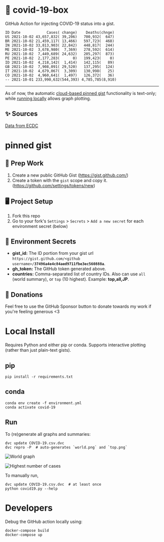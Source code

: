 # 🏥 covid-19-box

GitHub Action for injecting COVID-19 status into a gist.

```
ID Date            Cases( change)    Deaths(chnge)
US 2021-10-02 43,657,832( 39,206)   700,932(  647)
BR 2021-10-02 21,459,117( 13,466)   597,723(  468)
IN 2021-10-02 33,813,903( 22,842)   448,817(  244)
ME 2021-10-02  3,678,980(  7,369)   278,592(  614)
RU 2021-10-02  7,449,689( 24,632)   205,297(  873)
PE 2021-10-02  2,177,283(      0)   199,423(    0)
ID 2021-10-02  4,218,142(  1,414)   142,115(   89)
GB 2021-10-02  7,908,091( 29,520)   137,295(  124)
IT 2021-10-02  4,679,067(  3,309)   130,998(   25)
CO 2021-10-02  4,960,641(  1,497)   126,372(   36)
-- 2021-10-01 233,990,632(544,393) 4,785,785(8,910)
```

---

As of now, the automatic [cloud-based pinned gist](#pinned-gist) functionality is text-only;
while [running locally](#local-install) allows graph plotting.

## ✨ Sources

[Data from ECDC](https://www.ecdc.europa.eu/en/publications-data/download-todays-data-geographic-distribution-covid-19-cases-worldwide)

# pinned gist

## 🎒 Prep Work
1. Create a new public GitHub Gist (https://gist.github.com/)
1. Create a token with the `gist` scope and copy it. (https://github.com/settings/tokens/new)

## 🖥 Project Setup
1. Fork this repo
1. Go to your fork's `Settings` > `Secrets` > `Add a new secret` for each environment secret (below)

## 🤫 Environment Secrets
- **gist_id:** The ID portion from your gist url `https://gist.github.com/<github username>/`**`37496a4e4c84aed9711fbe3ec560888a`**.
- **gh_token:** The GitHub token generated above.
- **countries:** Comma-separated list of country IDs. Also can use `all` (world summary), or `top` (10 highest). Example: **top,all,JP**.

## 💸 Donations

Feel free to use the GitHub Sponsor button to donate towards my work if you're feeling generous <3

# Local Install

Requires Python and either pip or conda. Supports interactive plotting (rather than just plain-text gists).

## pip

```
pip install -r requirements.txt
```

## conda

```
conda env create -f environment.yml
conda activate covid-19
```

## Run

To (re)generate all graphs and summaries:

```
dvc update COVID-19.csv.dvc
dvc repro -P  # auto-generates `world.png` and `top.png`
```

![World graph](world.png)

![Highest number of cases](top.png)

To manually run,

```
dvc update COVID-19.csv.dvc  # at least once
python covid19.py --help
```

# Developers

Debug the GitHub action locally using:

```
docker-compose build
docker-compose up
```

